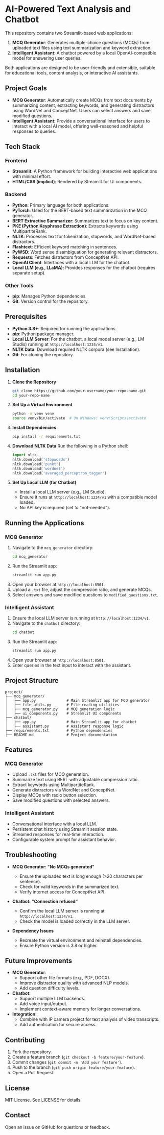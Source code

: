 # AI-Powered Text Analysis and Chatbot

This repository contains two Streamlit-based web applications:
1. **MCQ Generator**: Generates multiple-choice questions (MCQs) from uploaded text files using text summarization and keyword extraction.
2. **Intelligent Assistant**: A chatbot powered by a local OpenAI-compatible model for answering user queries.

Both applications are designed to be user-friendly and extensible, suitable for educational tools, content analysis, or interactive AI assistants.

## Project Goals

- **MCQ Generator**: Automatically create MCQs from text documents by summarizing content, extracting keywords, and generating distractors using WordNet and ConceptNet. Users can select answers and save modified questions.
- **Intelligent Assistant**: Provide a conversational interface for users to interact with a local AI model, offering well-reasoned and helpful responses to queries.

## Tech Stack

### Frontend
- **Streamlit**: A Python framework for building interactive web applications with minimal effort.
- **HTML/CSS (implicit)**: Rendered by Streamlit for UI components.

### Backend
- **Python**: Primary language for both applications.
- **PyTorch**: Used for the BERT-based text summarization in the MCQ generator.
- **BERT Extractive Summarizer**: Summarizes text to focus on key content.
- **PKE (Python Keyphrase Extraction)**: Extracts keywords using MultipartiteRank.
- **NLTK**: Processes text for tokenization, stopwords, and WordNet-based distractors.
- **Flashtext**: Efficient keyword matching in sentences.
- **PyWSD**: Word sense disambiguation for generating relevant distractors.
- **Requests**: Fetches distractors from ConceptNet API.
- **OpenAI Client**: Interfaces with a local LLM for the chatbot.
- **Local LLM (e.g., LLaMA)**: Provides responses for the chatbot (requires separate setup).

### Other Tools
- **pip**: Manages Python dependencies.
- **Git**: Version control for the repository.

## Prerequisites

- **Python 3.8+**: Required for running the applications.
- **pip**: Python package manager.
- **Local LLM Server**: For the chatbot, a local model server (e.g., LM Studio) running at `http://localhost:1234/v1`.
- **NLTK Data**: Download required NLTK corpora (see Installation).
- **Git**: For cloning the repository.

## Installation

1. **Clone the Repository**
   ```bash
   git clone https://github.com/your-username/your-repo-name.git
   cd your-repo-name
   ```

2. **Set Up a Virtual Environment**
   ```bash
   python -m venv venv
   source venv/bin/activate  # On Windows: venv\Scripts\activate
   ```

3. **Install Dependencies**
   ```bash
   pip install -r requirements.txt
   ```

4. **Download NLTK Data**
   Run the following in a Python shell:
   ```python
   import nltk
   nltk.download('stopwords')
   nltk.download('punkt')
   nltk.download('wordnet')
   nltk.download('averaged_perceptron_tagger')
   ```

5. **Set Up Local LLM (for Chatbot)**
   - Install a local LLM server (e.g., LM Studio).
   - Ensure it runs at `http://localhost:1234/v1` with a compatible model loaded.
   - No API key is required (set to "not-needed").

## Running the Applications

### MCQ Generator
1. Navigate to the `mcq_generator` directory:
   ```bash
   cd mcq_generator
   ```
2. Run the Streamlit app:
   ```bash
   streamlit run app.py
   ```
3. Open your browser at `http://localhost:8501`.
4. Upload a `.txt` file, adjust the compression ratio, and generate MCQs.
5. Select answers and save modified questions to `modified_questions.txt`.

### Intelligent Assistant
1. Ensure the local LLM server is running at `http://localhost:1234/v1`.
2. Navigate to the `chatbot` directory:
   ```bash
   cd chatbot
   ```
3. Run the Streamlit app:
   ```bash
   streamlit run app.py
   ```
4. Open your browser at `http://localhost:8501`.
5. Enter queries in the text input to interact with the assistant.

## Project Structure

```
project/
├── mcq_generator/
│   ├── app.py              # Main Streamlit app for MCQ generator
│   ├── file_utils.py       # File reading utilities
│   ├── mcq_generator.py    # MCQ generation logic
│   ├── ui_components.py    # Streamlit UI components
├── chatbot/
│   ├── app.py              # Main Streamlit app for chatbot
│   ├── assistant.py        # Assistant response logic
├── requirements.txt        # Python dependencies
├── README.md               # Project documentation
```

## Features

### MCQ Generator
- Upload `.txt` files for MCQ generation.
- Summarize text using BERT with adjustable compression ratio.
- Extract keywords using MultipartiteRank.
- Generate distractors via WordNet and ConceptNet.
- Display MCQs with radio button selection.
- Save modified questions with selected answers.

### Intelligent Assistant
- Conversational interface with a local LLM.
- Persistent chat history using Streamlit session state.
- Streamed responses for real-time interaction.
- Configurable system prompt for assistant behavior.

## Troubleshooting

- **MCQ Generator: "No MCQs generated"**
  - Ensure the uploaded text is long enough (>20 characters per sentence).
  - Check for valid keywords in the summarized text.
  - Verify internet access for ConceptNet API.

- **Chatbot: "Connection refused"**
  - Confirm the local LLM server is running at `http://localhost:1234/v1`.
  - Check the model is loaded correctly in the LLM server.

- **Dependency Issues**
  - Recreate the virtual environment and reinstall dependencies.
  - Ensure Python version is 3.8 or higher.

## Future Improvements

- **MCQ Generator**:
  - Support other file formats (e.g., PDF, DOCX).
  - Improve distractor quality with advanced NLP models.
  - Add question difficulty levels.
- **Chatbot**:
  - Support multiple LLM backends.
  - Add voice input/output.
  - Implement context-aware memory for longer conversations.
- **Integration**:
  - Combine with IP camera project for text analysis of video transcripts.
  - Add authentication for secure access.

## Contributing

1. Fork the repository.
2. Create a feature branch (`git checkout -b feature/your-feature`).
3. Commit changes (`git commit -m 'Add your feature'`).
4. Push to the branch (`git push origin feature/your-feature`).
5. Open a Pull Request.

## License

MIT License. See [LICENSE](LICENSE) for details.

## Contact

Open an issue on GitHub for questions or feedback.